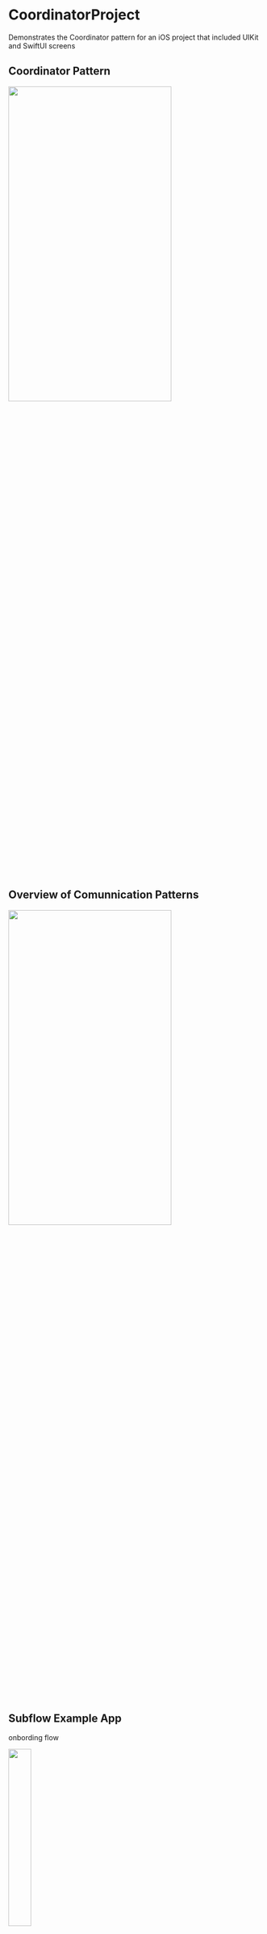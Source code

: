 # CoordinatorProject
Demonstrates the Coordinator pattern for an iOS project that included UIKit and SwiftUI screens

## Coordinator Pattern 
<img src="https://github.com/gahntpo/CoordinatorProject/blob/main/Images/communication.png"  width=80% height=40%> 

## Overview of Comunnication Patterns
<img src="https://github.com/gahntpo/CoordinatorProject/blob/main/Images/coordinator.png"  width=80% height=40%>

## Subflow Example App 
onbording flow

<img src="https://github.com/gahntpo/CoordinatorProject/blob/main/Images/onboarding.gif"  width=30% height=30%>

when onboarding is finished the main flow is shown

<img src="https://github.com/gahntpo/CoordinatorProject/blob/main/Images/main.gif"  width=30% height=30%>


